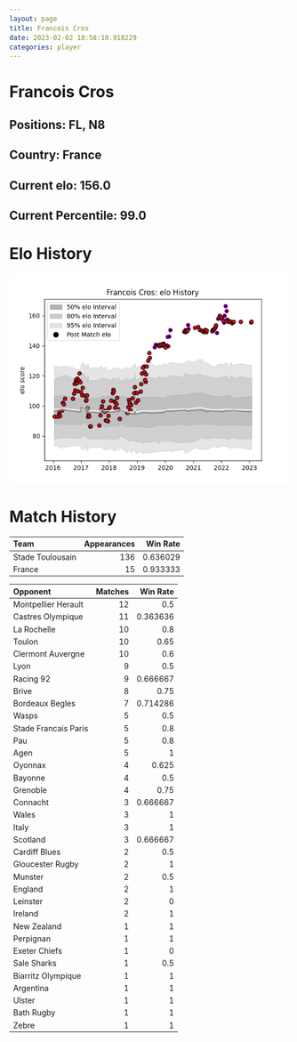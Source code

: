 ```yaml
---  
layout: page  
title: Francois Cros  
date: 2023-02-02 18:58:10.918229  
categories: player  
---
```

# Francois Cros

## Positions: FL, N8

## Country: France

## Current elo: 156.0

## Current Percentile: 99.0

# Elo History


![elo history](history_FrancoisCros.png)
# Match History


| Team             |   Appearances |   Win Rate |
|:-----------------|--------------:|-----------:|
| Stade Toulousain |           136 |   0.636029 |
| France           |            15 |   0.933333 |

| Opponent             |   Matches |   Win Rate |
|:---------------------|----------:|-----------:|
| Montpellier Herault  |        12 |   0.5      |
| Castres Olympique    |        11 |   0.363636 |
| La Rochelle          |        10 |   0.8      |
| Toulon               |        10 |   0.65     |
| Clermont Auvergne    |        10 |   0.6      |
| Lyon                 |         9 |   0.5      |
| Racing 92            |         9 |   0.666667 |
| Brive                |         8 |   0.75     |
| Bordeaux Begles      |         7 |   0.714286 |
| Wasps                |         5 |   0.5      |
| Stade Francais Paris |         5 |   0.8      |
| Pau                  |         5 |   0.8      |
| Agen                 |         5 |   1        |
| Oyonnax              |         4 |   0.625    |
| Bayonne              |         4 |   0.5      |
| Grenoble             |         4 |   0.75     |
| Connacht             |         3 |   0.666667 |
| Wales                |         3 |   1        |
| Italy                |         3 |   1        |
| Scotland             |         3 |   0.666667 |
| Cardiff Blues        |         2 |   0.5      |
| Gloucester Rugby     |         2 |   1        |
| Munster              |         2 |   0.5      |
| England              |         2 |   1        |
| Leinster             |         2 |   0        |
| Ireland              |         2 |   1        |
| New Zealand          |         1 |   1        |
| Perpignan            |         1 |   1        |
| Exeter Chiefs        |         1 |   0        |
| Sale Sharks          |         1 |   0.5      |
| Biarritz Olympique   |         1 |   1        |
| Argentina            |         1 |   1        |
| Ulster               |         1 |   1        |
| Bath Rugby           |         1 |   1        |
| Zebre                |         1 |   1        |